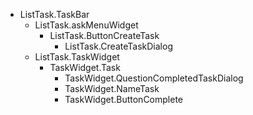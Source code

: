 

* ListTask.TaskBar
  * ListTask.askMenuWidget
    * ListTask.ButtonCreateTask
      * ListTask.CreateTaskDialog
  * ListTask.TaskWidget
    * TaskWidget.Task
      * TaskWidget.QuestionCompletedTaskDialog
      * TaskWidget.NameTask
      * TaskWidget.ButtonComplete